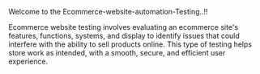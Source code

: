 Welcome to the Ecommerce-website-automation-Testing..!!

Ecommerce website testing involves evaluating an ecommerce site's features, functions, systems, and display to identify issues that could interfere with the ability to sell products online. This type of testing helps store work as intended, with a smooth, secure, and efficient user experience.
